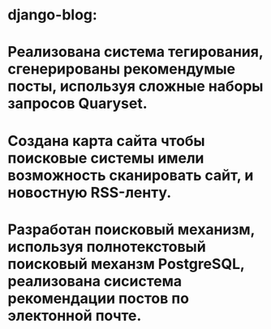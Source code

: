 # django-blog:
# Реализована система тегирования, сгенерированы рекомендумые посты, используя сложные наборы запросов Quaryset.
# Создана карта сайта чтобы поисковые системы имели возможность сканировать сайт, и новостную RSS-ленту.
# Разработан поисковый механизм, используя полнотекстовый поисковый механзм PostgreSQL, реализована сисистема рекомендации постов по электонной почте.
